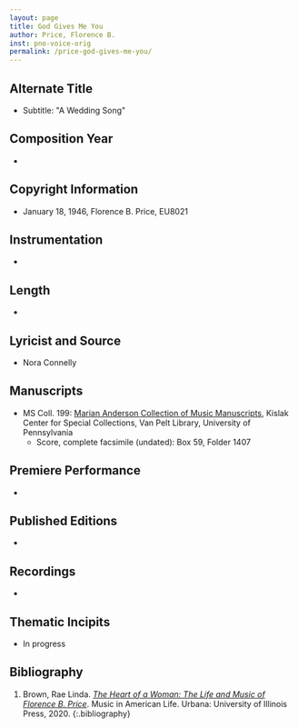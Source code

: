 ```yaml
---
layout: page
title: God Gives Me You
author: Price, Florence B.
inst: pno-voice-orig
permalink: /price-god-gives-me-you/
---
```


## Alternate Title
- Subtitle: "A Wedding Song"

## Composition Year
- 

## Copyright Information
- January 18, 1946, Florence B. Price, EU8021

## Instrumentation
- 

## Length
- 

## Lyricist and Source
- Nora Connelly

## Manuscripts
- MS Coll. 199: <a href="https://www.library.upenn.edu/detail/collection/marian-anderson-collection" target="_blank">Marian Anderson Collection of Music Manuscripts</a>, Kislak Center for Special Collections, Van Pelt Library, University of Pennsylvania
    * Score, complete facsimile (undated): Box 59, Folder 1407

## Premiere Performance
- 

## Published Editions
- 

## Recordings
- 

## Thematic Incipits
- In progress

## Bibliography
1. Brown, Rae Linda. <a href="https://www.worldcat.org/title/1122800180" target="_blank">*The Heart of a Woman: The Life and Music of Florence B. Price*</a>. Music in American Life. Urbana: University of Illinois Press, 2020.
{:.bibliography}